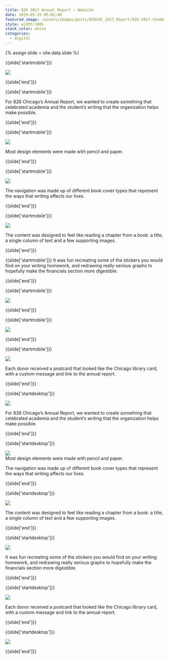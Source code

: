 ```yaml
---
title: 826 2017 Annual Report — Website
date: 2019-05-25 05:02:40
featured_image: /assets/images/posts/826CHI_2017_Report/826-2017-thumb.jpg
style: width:100%
stack_color: white
categories:
  - digital
---
```

{% assign slide = site.data.slide %}


{{slide['startmobile']}}

<div><img class='full-height' src='{{ site.url }}/assets/images/posts/826CHI_2017_Report/826-2017-1-mobile.png' srcset='{{ site.url }}/assets/images/posts/826CHI_2017_Report/826-2017-1-mobile.png 375w, {{ site.url }}/assets/images/posts/826CHI_2017_Report/826-2017-1-mobile@2x.png 750w, {{ site.url }}/assets/images/posts/826CHI_2017_Report/826-2017-1-mobile@3x.png 1125w'></div>

<p class='bg-dark'></p>


{{slide['end']}}



{{slide['startmobile']}}

For 826 Chicago’s Annual Report, we wanted to create something that celebrated academia and the student’s writing that the organization helps make possible.

{{slide['end']}}



{{slide['startmobile']}}

<div><img class='full-height' src='{{ site.url }}/assets/images/posts/826CHI_2017_Report/826-2017-2-mobile.png' srcset='{{ site.url }}/assets/images/posts/826CHI_2017_Report/826-2017-2-mobile.png 375w, {{ site.url }}/assets/images/posts/826CHI_2017_Report/826-2017-2-mobile@2x.png 750w, {{ site.url }}/assets/images/posts/826CHI_2017_Report/826-2017-2-mobile@3x.png 1125w'></div>

<p class='bg-dark'>Most design elements were made with pencil and paper.</p>

{{slide['end']}}



{{slide['startmobile']}}

<div><img class='full-height' src='{{ site.url }}/assets/images/posts/826CHI_2017_Report/826-2017-3-mobile.png' srcset='{{ site.url }}/assets/images/posts/826CHI_2017_Report/826-2017-3-mobile.png 375w, {{ site.url }}/assets/images/posts/826CHI_2017_Report/826-2017-3-mobile@2x.png 750w, {{ site.url }}/assets/images/posts/826CHI_2017_Report/826-2017-3-mobile@3x.png 1125w'></div>

<p class='bg-dark'>The navigation was made up of different book cover types that represent the ways that writing affects our lives.</p>


{{slide['end']}}



{{slide['startmobile']}}

<div><img class='full-height' src='{{ site.url }}/assets/images/posts/826CHI_2017_Report/826-2017-4-mobile.png' srcset='{{ site.url }}/assets/images/posts/826CHI_2017_Report/826-2017-4-mobile.png 375w, {{ site.url }}/assets/images/posts/826CHI_2017_Report/826-2017-4-mobile@2x.png 750w, {{ site.url }}/assets/images/posts/826CHI_2017_Report/826-2017-4-mobile@3x.png 1125w'></div>

<p class='bg-dark'>The content was designed to feel like reading a chapter from a book: a title, a single column of text and a few supporting images.</p>

{{slide['end']}}


{{slide['startmobile']}}
It was fun recreating some of the stickers you would find on your writing homework, and redrawing really serious graphs to hopefully make the financials section more digestible.

{{slide['end']}}




{{slide['startmobile']}}

<div><img class='full-height' src='{{ site.url }}/assets/images/posts/826CHI_2017_Report/826-2017-5-mobile.png' srcset='{{ site.url }}/assets/images/posts/826CHI_2017_Report/826-2017-5-mobile.png 375w, {{ site.url }}/assets/images/posts/826CHI_2017_Report/826-2017-5-mobile@2x.png 750w, {{ site.url }}/assets/images/posts/826CHI_2017_Report/826-2017-5-mobile@3x.png 1125w'></div>

<p class='bg-dark'></p>

{{slide['end']}}




{{slide['startmobile']}}

<div><img class='full-height' src='{{ site.url }}/assets/images/posts/826CHI_2017_Report/826-2017-6-mobile.png' srcset='{{ site.url }}/assets/images/posts/826CHI_2017_Report/826-2017-6-mobile.png 375w, {{ site.url }}/assets/images/posts/826CHI_2017_Report/826-2017-6-mobile@2x.png 750w, {{ site.url }}/assets/images/posts/826CHI_2017_Report/826-2017-6-mobile@3x.png 1125w'></div>

<p class='bg-dark'></p>

{{slide['end']}}



{{slide['startmobile']}}

<div><img class='full-width' src='{{ site.url }}/assets/images/posts/826CHI_2017_Report/826-2017-7-mobile.png' srcset='{{ site.url }}/assets/images/posts/826CHI_2017_Report/826-2017-7-mobile.png 375w, {{ site.url }}/assets/images/posts/826CHI_2017_Report/826-2017-7-mobile@2x.png 750w, {{ site.url }}/assets/images/posts/826CHI_2017_Report/826-2017-7-mobile@3x.png 1125w'></div>

<p class='bg'>Each donor received a postcard that looked like the Chicago library card, with a custom message and link to the annual report.</p>

{{slide['end']}}







{{slide['startdesktop']}}

<div><img class='full-width' src='{{ site.url }}/assets/images/posts/826CHI_2017_Report/826-2017-1@2x.png' srcset='{{ site.url }}/assets/images/posts/826CHI_2017_Report/826-2017-1.png 1024w, {{ site.url }}/assets/images/posts/826CHI_2017_Report/826-2017-1@2x.png 2048w, {{ site.url }}/assets/images/posts/826CHI_2017_Report/826-2017-1@3x.png 3072w'></div>

For 826 Chicago’s Annual Report, we wanted to create something that celebrated academia and the student’s writing that the organization helps make possible.

{{slide['end']}}



{{slide['startdesktop']}}

<div><img src='{{ site.url }}/assets/images/posts/826CHI_2017_Report/826-2017-2@2x.png' srcset='{{ site.url }}/assets/images/posts/826CHI_2017_Report/826-2017-2.png 794w, {{ site.url }}/assets/images/posts/826CHI_2017_Report/826-2017-2@2x.png 1588w, {{ site.url }}/assets/images/posts/826CHI_2017_Report/826-2017-2@3x.png 2382w'></div>

<figcaption>Most design elements were made with pencil and paper.</figcaption>


The navigation was made up of different book cover types that represent the ways that writing affects our lives.

{{slide['end']}}



{{slide['startdesktop']}}

<div><img src='{{ site.url }}/assets/images/posts/826CHI_2017_Report/826-2017-3@2x.png' srcset='{{ site.url }}/assets/images/posts/826CHI_2017_Report/826-2017-3.png 794w, {{ site.url }}/assets/images/posts/826CHI_2017_Report/826-2017-3@2x.png 1588w, {{ site.url }}/assets/images/posts/826CHI_2017_Report/826-2017-3@3x.png 2382w'></div>

The content was designed to feel like reading a chapter from a book: a title, a single column of text and a few supporting images.

{{slide['end']}}



{{slide['startdesktop']}}

<div><img src='{{ site.url }}/assets/images/posts/826CHI_2017_Report/826-2017-4@2x.png' srcset='{{ site.url }}/assets/images/posts/826CHI_2017_Report/826-2017-4.png 794w, {{ site.url }}/assets/images/posts/826CHI_2017_Report/826-2017-4@2x.png 1588w, {{ site.url }}/assets/images/posts/826CHI_2017_Report/826-2017-4@3x.png 2382w'></div>

It was fun recreating some of the stickers you would find on your writing homework, and redrawing really serious graphs to hopefully make the financials section more digestible.

{{slide['end']}}



{{slide['startdesktop']}}

<div><img src='{{ site.url }}/assets/images/posts/826CHI_2017_Report/826-2017-5@2x.png' srcset='{{ site.url }}/assets/images/posts/826CHI_2017_Report/826-2017-5.png 794w, {{ site.url }}/assets/images/posts/826CHI_2017_Report/826-2017-5@2x.png 1588w, {{ site.url }}/assets/images/posts/826CHI_2017_Report/826-2017-5@3x.png 2382w'></div>

Each donor received a postcard that looked like the Chicago library card, with a custom message and link to the annual report.

{{slide['end']}}


{{slide['startdesktop']}}

<div><img src='{{ site.url }}/assets/images/posts/826CHI_2017_Report/826-2017-6@2x.png' srcset='{{ site.url }}/assets/images/posts/826CHI_2017_Report/826-2017-6.png 794w, {{ site.url }}/assets/images/posts/826CHI_2017_Report/826-2017-6@2x.png 1588w, {{ site.url }}/assets/images/posts/826CHI_2017_Report/826-2017-6@3x.png 2382w'></div>

{{slide['end']}}
